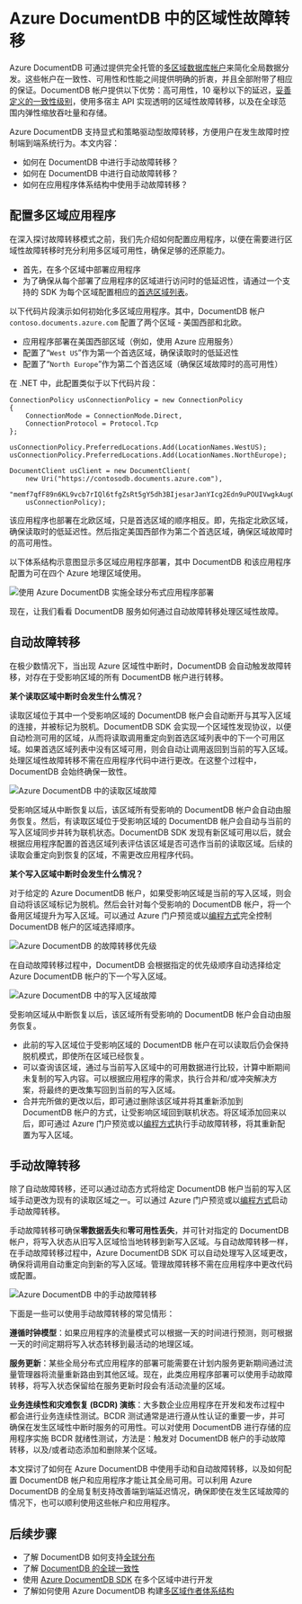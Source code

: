 <properties
    pageTitle="Azure DocumentDB 中的区域性故障转移 | Azure"
    description="了解如何在 Azure DocumentDB 中执行手动和自动故障转移。"
    services="documentdb"
    documentationcenter=""
    author="arramac"
    manager="jhubbard"
    editor="" />
<tags
    ms.assetid="446e2580-ff49-4485-8e53-ae34e08d997f"
    ms.service="documentdb"
    ms.devlang="multiple"
    ms.topic="article"
    ms.tgt_pltfrm="na"
    ms.workload="na"
    ms.date="01/10/2016"
    wacn.date="02/27/2017"
    ms.author="arramac" />  


# Azure DocumentDB 中的区域性故障转移
Azure DocumentDB 可通过提供完全托管的[多区域数据库帐户](/documentation/articles/documentdb-distribute-data-globally/)来简化全局数据分发。这些帐户在一致性、可用性和性能之间提供明确的折衷，并且全部附带了相应的保证。DocumentDB 帐户提供以下优势：高可用性，10 毫秒以下的延迟，[妥善定义的一致性级别](/documentation/articles/documentdb-consistency-levels/)，使用多宿主 API 实现透明的区域性故障转移，以及在全球范围内弹性缩放吞吐量和存储。

Azure DocumentDB 支持显式和策略驱动型故障转移，方便用户在发生故障时控制端到端系统行为。本文内容：

- 如何在 DocumentDB 中进行手动故障转移？
- 如何在 DocumentDB 中进行自动故障转移？
- 如何在应用程序体系结构中使用手动故障转移？

## <a id="ConfigureMultiRegionApplications"></a>配置多区域应用程序
在深入探讨故障转移模式之前，我们先介绍如何配置应用程序，以便在需要进行区域性故障转移时充分利用多区域可用性，确保足够的还原能力。

- 首先，在多个区域中部署应用程序
- 为了确保从每个部署了应用程序的区域进行访问时的低延迟性，请通过一个支持的 SDK 为每个区域配置相应的[首选区域列表](https://msdn.microsoft.com/zh-cn/library/microsoft.azure.documents.client.connectionpolicy.preferredlocations.aspx#P:Microsoft.Azure.Documents.Client.ConnectionPolicy.PreferredLocations)。

以下代码片段演示如何初始化多区域应用程序。其中，DocumentDB 帐户 `contoso.documents.azure.com` 配置了两个区域 - 美国西部和北欧。

- 应用程序部署在美国西部区域（例如，使用 Azure 应用服务）
- 配置了“`West US`”作为第一个首选区域，确保读取时的低延迟性
- 配置了“`North Europe`”作为第二个首选区域（确保区域故障时的高可用性）

在 .NET 中，此配置类似于以下代码片段：

    ConnectionPolicy usConnectionPolicy = new ConnectionPolicy 
    { 
        ConnectionMode = ConnectionMode.Direct,
        ConnectionProtocol = Protocol.Tcp
    };

    usConnectionPolicy.PreferredLocations.Add(LocationNames.WestUS);
    usConnectionPolicy.PreferredLocations.Add(LocationNames.NorthEurope);

    DocumentClient usClient = new DocumentClient(
        new Uri("https://contosodb.documents.azure.com"),
        "memf7qfF89n6KL9vcb7rIQl6tfgZsRt5gY5dh3BIjesarJanYIcg2Edn9uPOUIVwgkAugOb2zUdCR2h0PTtMrA==",
        usConnectionPolicy);

该应用程序也部署在北欧区域，只是首选区域的顺序相反。即，先指定北欧区域，确保读取时的低延迟性。然后指定美国西部作为第二个首选区域，确保区域故障时的高可用性。

以下体系结构示意图显示多区域应用程序部署，其中 DocumentDB 和该应用程序配置为可在四个 Azure 地理区域使用。

![使用 Azure DocumentDB 实施全球分布式应用程序部署](./media/documentdb-regional-failovers/app-deployment.png)  


现在，让我们看看 DocumentDB 服务如何通过自动故障转移处理区域性故障。

## <a id="AutomaticFailovers"></a>自动故障转移
在极少数情况下，当出现 Azure 区域性中断时，DocumentDB 会自动触发故障转移，对存在于受影响区域的所有 DocumentDB 帐户进行转移。

**某个读取区域中断时会发生什么情况？**

读取区域位于其中一个受影响区域的 DocumentDB 帐户会自动断开与其写入区域的连接，并被标记为脱机。DocumentDB SDK 会实现一个区域性发现协议，以便自动检测可用的区域，从而将读取调用重定向到首选区域列表中的下一个可用区域。如果首选区域列表中没有区域可用，则会自动让调用返回到当前的写入区域。处理区域性故障转移不需在应用程序代码中进行更改。在这整个过程中，DocumentDB 会始终确保一致性。

![Azure DocumentDB 中的读取区域故障](./media/documentdb-regional-failovers/read-region-failures.png)  


受影响区域从中断恢复以后，该区域所有受影响的 DocumentDB 帐户会自动由服务恢复。然后，有读取区域位于受影响区域的 DocumentDB 帐户会自动与当前的写入区域同步并转为联机状态。DocumentDB SDK 发现有新区域可用以后，就会根据应用程序配置的首选区域列表评估该区域是否可选作当前的读取区域。后续的读取会重定向到恢复的区域，不需更改应用程序代码。

**某个写入区域中断时会发生什么情况？**

对于给定的 Azure DocumentDB 帐户，如果受影响区域是当前的写入区域，则会自动将该区域标记为脱机。然后会针对每个受影响的 DocumentDB 帐户，将一个备用区域提升为写入区域。可以通过 Azure 门户预览或以[编程方式](https://docs.microsoft.com/rest/api/documentdbresourceprovider/databaseaccounts#DatabaseAccounts_FailoverPriorityChange)完全控制 DocumentDB 帐户的区域选择顺序。

![Azure DocumentDB 的故障转移优先级](./media/documentdb-regional-failovers/failover-priorities.png)  


在自动故障转移过程中，DocumentDB 会根据指定的优先级顺序自动选择给定 Azure DocumentDB 帐户的下一个写入区域。

![Azure DocumentDB 中的写入区域故障](./media/documentdb-regional-failovers/write-region-failures.png)  


受影响区域从中断恢复以后，该区域所有受影响的 DocumentDB 帐户会自动由服务恢复。

- 此前的写入区域位于受影响区域的 DocumentDB 帐户在可以读取后仍会保持脱机模式，即使所在区域已经恢复。
- 可以查询该区域，通过与当前写入区域中的可用数据进行比较，计算中断期间未复制的写入内容。可以根据应用程序的需求，执行合并和/或冲突解决方案，将最终的更改集写回到当前的写入区域。
- 合并完所做的更改以后，即可通过删除该区域并将其重新添加到 DocumentDB 帐户的方式，让受影响区域回到联机状态。将区域添加回来以后，即可通过 Azure 门户预览或以[编程方式](https://docs.microsoft.com/rest/api/documentdbresourceprovider/databaseaccounts#DatabaseAccounts_CreateOrUpdate)执行手动故障转移，将其重新配置为写入区域。

## <a id="ManualFailovers"></a>手动故障转移

除了自动故障转移，还可以通过动态方式将给定 DocumentDB 帐户当前的写入区域手动更改为现有的读取区域之一。可以通过 Azure 门户预览或以[编程方式](https://docs.microsoft.com/rest/api/documentdbresourceprovider/databaseaccounts#DatabaseAccounts_CreateOrUpdate)启动手动故障转移。

手动故障转移可确保**零数据丢失**和**零可用性丢失**，并可针对指定的 DocumentDB 帐户，将写入状态从旧写入区域恰当地转移到新写入区域。与自动故障转移一样，在手动故障转移过程中，Azure DocumentDB SDK 可以自动处理写入区域更改，确保将调用自动重定向到新的写入区域。管理故障转移不需在应用程序中更改代码或配置。

![Azure DocumentDB 中的手动故障转移](./media/documentdb-regional-failovers/manual-failovers.png)  


下面是一些可以使用手动故障转移的常见情形：

**遵循时钟模型**：如果应用程序的流量模式可以根据一天的时间进行预测，则可根据一天的时间定期将写入状态转移到最活动的地理区域。

**服务更新**：某些全局分布式应用程序的部署可能需要在计划内服务更新期间通过流量管理器将流量重新路由到其他区域。现在，此类应用程序部署可以使用手动故障转移，将写入状态保留给在服务更新时段会有活动流量的区域。

**业务连续性和灾难恢复 \(BCDR\) 演练**：大多数企业应用程序在开发和发布过程中都会进行业务连续性测试。BCDR 测试通常是进行遵从性认证的重要一步，并可确保在发生区域性中断时服务的可用性。可以对使用 DocumentDB 进行存储的应用程序实施 BCDR 就绪性测试，方法是：触发对 DocumentDB 帐户的手动故障转移，以及/或者动态添加和删除某个区域。

本文探讨了如何在 Azure DocumentDB 中使用手动和自动故障转移，以及如何配置 DocumentDB 帐户和应用程序才能让其全局可用。可以利用 Azure DocumentDB 的全局复制支持改善端到端延迟情况，确保即使在发生区域故障的情况下，也可以顺利使用这些帐户和应用程序。

## <a id="NextSteps"></a>后续步骤
- 了解 DocumentDB 如何支持[全球分布](/documentation/articles/documentdb-distribute-data-globally/)
- 了解 [DocumentDB 的全球一致性](/documentation/articles/documentdb-consistency-levels/)
- 使用 [Azure DocumentDB SDK](/documentation/articles/documentdb-developing-with-multiple-regions/) 在多个区域中进行开发
- 了解如何使用 Azure DocumentDB 构建[多区域作者体系结构](/documentation/articles/documentdb-multi-region-writers/)

<!---HONumber=Mooncake_0220_2017-->
